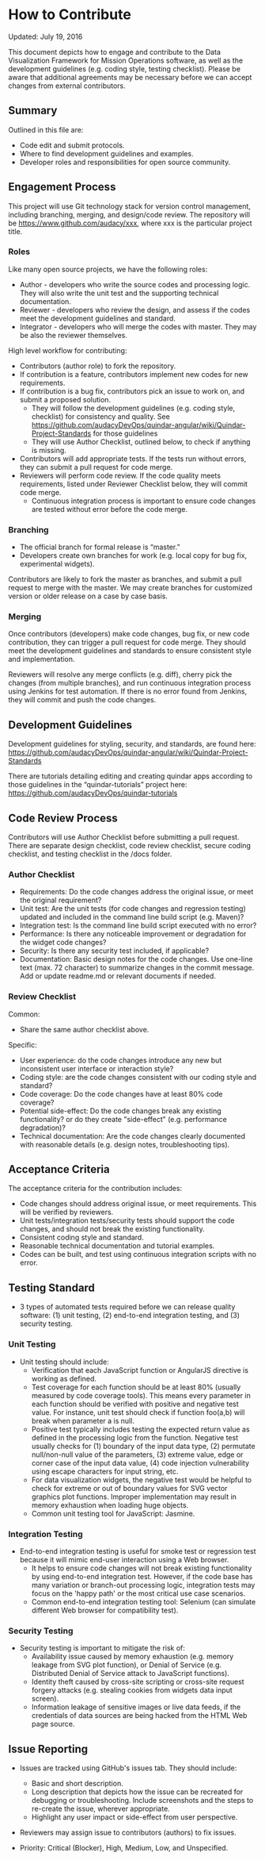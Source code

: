 # How to Contribute
Updated: July 19, 2016

This document depicts how to engage and contribute to the Data Visualization Framework for Mission Operations software, as well as the development guidelines (e.g. coding style, testing checklist).  Please be aware that additional agreements may be necessary before we can accept changes from external contributors.

## Summary
Outlined in this file are:
* Code edit and submit protocols.
* Where to find development guidelines and examples.
* Developer roles and responsibilities for open source community.

## Engagement Process
This project will use Git technology stack for version control management, including branching, merging, and design/code review.  The repository will be https://www.github.com/audacy/xxx, where xxx is the particular project title.

### Roles
Like many open source projects, we have the following roles:
* Author - developers who write the source codes and processing logic. They will also write the unit test and the supporting technical documentation. 
* Reviewer - developers who review the design, and assess if the codes meet the development guidelines and standard. 
* Integrator - developers who will merge the codes with master. They may be also the reviewer themselves.

High level workflow for contributing:
* Contributors (author role) to fork the repository.
* If contribution is a feature, contributors implement new codes for new requirements.
* If contribution is a bug fix, contributors pick an issue to work on, and submit a proposed solution.
  - They will follow the development guidelines (e.g. coding style, checklist) for consistency and quality. See https://github.com/audacyDevOps/quindar-angular/wiki/Quindar-Project-Standards for those guidelines
  - They will use Author Checklist, outlined below, to check if anything is missing.
* Contributors will add appropriate tests. If the tests run without errors, they can submit a pull request for code merge.
* Reviewers will perform code review. If the code quality meets requirements, listed under Reviewer Checklist below, they will commit code merge.
  - Continuous integration process is important to ensure code changes are tested without error before the code merge.

### Branching
* The official branch for formal release is “master.”
* Developers create own branches for work (e.g. local copy for bug fix, experimental widgets).

Contributors are likely to fork the master as branches, and submit a pull request to merge with the master.  We may create branches for customized version or older release on a case by case basis.

### Merging
Once contributors (developers) make code changes, bug fix, or new code contribution, they can trigger a pull request for code merge.  They should meet the development guidelines and standards to ensure consistent style and implementation.  

Reviewers will resolve any merge conflicts (e.g. diff), cherry pick the changes (from multiple branches), and run continuous integration process using Jenkins for test automation. If there is no error found from Jenkins, they will commit and push the code changes.


## Development Guidelines
Development guidelines for styling, security, and standards, are found here: https://github.com/audacyDevOps/quindar-angular/wiki/Quindar-Project-Standards

There are tutorials detailing editing and creating quindar apps according to those guidelines in the “quindar-tutorials” project here: https://github.com/audacyDevOps/quindar-tutorials

## Code Review Process

Contributors will use Author Checklist before submitting a pull request. There are separate design checklist, code review checklist, secure coding checklist, and testing checklist in the /docs folder.

### Author Checklist
* Requirements: Do the code changes address the original issue, or meet the original requirement?
* Unit test: Are the unit tests (for code changes and regression testing) updated and included in the command line build script (e.g. Maven)?
* Integration test: Is the command line build script executed with no error?
* Performance: Is there any noticeable improvement or degradation for the widget code changes?
* Security: Is there any security test included, if applicable?
* Documentation: Basic design notes for the code changes. Use one-line text (max. 72 character) to summarize changes in the commit message. Add or update readme.md or relevant documents if needed.

### Review Checklist
Common: 
* Share the same author checklist above.

Specific:
* User experience: do the code changes introduce any new but inconsistent user interface or interaction style?
* Coding style: are the code changes consistent with our coding style and standard?
* Code coverage: Do the code changes have at least 80% code coverage?
* Potential side-effect: Do the code changes break any existing functionality? or do they create "side-effect" (e.g. performance degradation)?
* Technical documentation: Are the code changes clearly documented with reasonable details  (e.g. design notes, troubleshooting tips).

## Acceptance Criteria
The acceptance criteria for the contribution includes:
* Code changes should address original issue, or meet requirements. This will be verified by reviewers.
* Unit tests/integration tests/security tests should support the code changes, and should not break the existing functionality.
* Consistent coding style and standard.
* Reasonable technical documentation and tutorial examples.
* Codes can be built, and test using continuous integration scripts with no error.


## Testing Standard
* 3 types of automated tests required before we can release quality software: (1) unit testing, (2) end-to-end integration testing, and (3) security testing.

### Unit Testing
* Unit testing should include:
  - Verification that each JavaScript function or AngularJS directive is working as defined. 
  - Test coverage for each function should be at least 80% (usually measured by code coverage tools). This means every parameter in each function should be verified with positive and negative test value. For instance, unit test should check if function foo(a,b) will break when parameter a is null.
  - Positive test typically includes testing the expected return value as defined in the processing logic from the function. Negative test usually checks for (1) boundary of the input data type, (2) permutate null/non-null value of the parameters, (3) extreme value, edge or corner case of the input data value, (4) code injection vulnerability using escape characters for input string, etc. 
  - For data visualization widgets, the negative test would be helpful to check for extreme or out of boundary values for SVG vector graphics plot functions.  Improper implementation may result in memory exhaustion when loading huge objects.
  - Common unit testing tool for JavaScript: Jasmine.

### Integration Testing
* End-to-end integration testing is useful for smoke test or regression test because it will mimic end-user interaction using a Web browser.
  - It helps to ensure code changes will not break existing functionality by using end-to-end integration test. However, if the code base has many variation or branch-out processing logic, integration tests may focus on the 'happy path' or the most critical use case scenarios.
  - Common end-to-end integration testing tool: Selenium (can simulate different Web browser for compatibility test).

### Security Testing
* Security testing is important to mitigate the risk of:
  - Availability issue caused by memory exhaustion (e.g. memory leakage from SVG plot function), or Denial of Service (e.g. Distributed Denial of Service attack to JavaScript functions).
  - Identity theft caused by cross-site scripting or cross-site request forgery attacks (e.g. stealing cookies from widgets data input screen).
  - Information leakage of sensitive images or live data feeds, if the credentials of data sources are being hacked from the HTML Web page source.

## Issue Reporting
* Issues are tracked using GitHub's issues tab. They should include:
  - Basic and short description.
  - Long description that depicts how the issue can be recreated for debugging or troubleshooting. Include screenshots and the steps to re-create the issue, wherever appropriate.
  - Highlight any user impact or side-effect from user perspective.

* Reviewers may assign issue to contributors (authors) to fix issues.

* Priority:  Critical (Blocker), High, Medium, Low, and Unspecified.

